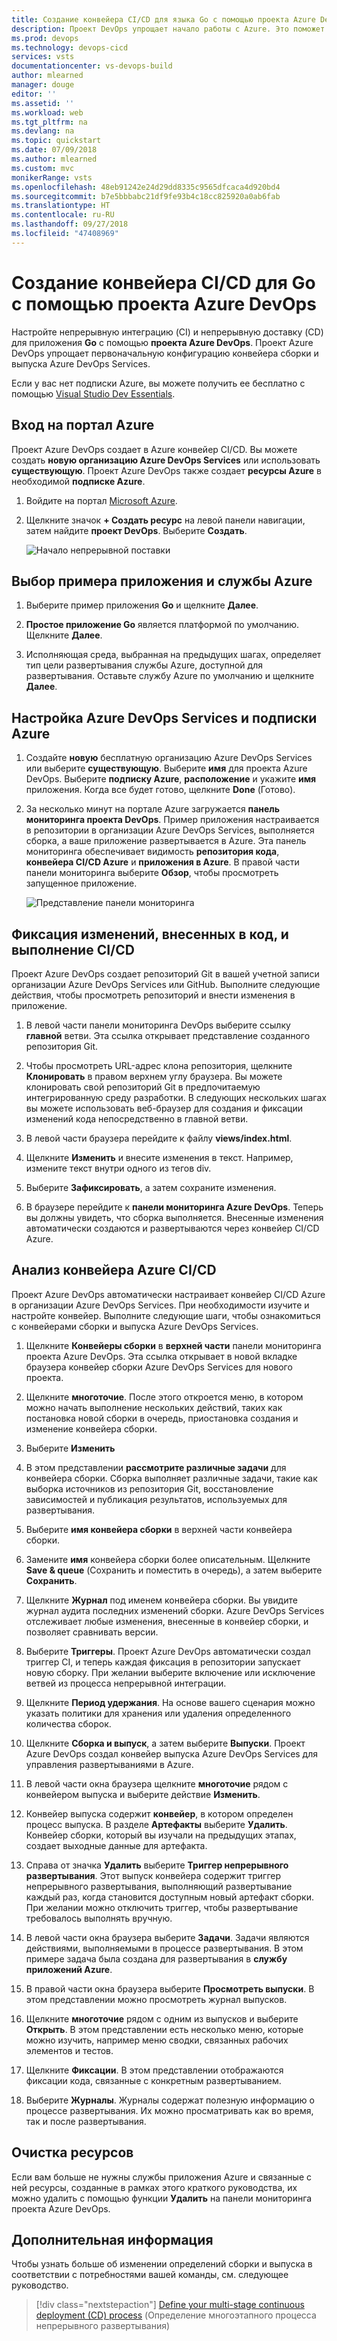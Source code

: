 ```yaml
---
title: Создание конвейера CI/CD для языка Go с помощью проекта Azure DevOps | Быстрое начало
description: Проект DevOps упрощает начало работы с Azure. Это поможет вам запустить веб-приложение Go в службе Azure за несколько быстрых шагов.
ms.prod: devops
ms.technology: devops-cicd
services: vsts
documentationcenter: vs-devops-build
author: mlearned
manager: douge
editor: ''
ms.assetid: ''
ms.workload: web
ms.tgt_pltfrm: na
ms.devlang: na
ms.topic: quickstart
ms.date: 07/09/2018
ms.author: mlearned
ms.custom: mvc
monikerRange: vsts
ms.openlocfilehash: 48eb91242e24d29dd8335c9565dfcaca4d920bd4
ms.sourcegitcommit: b7e5bbbabc21df9fe93b4c18cc825920a0ab6fab
ms.translationtype: HT
ms.contentlocale: ru-RU
ms.lasthandoff: 09/27/2018
ms.locfileid: "47408969"
---
```

# <a name="create-a-cicd-pipeline-for-go-with-the-azure-devops-project"></a>Создание конвейера CI/CD для Go с помощью проекта Azure DevOps

Настройте непрерывную интеграцию (CI) и непрерывную доставку (CD) для приложения **Go** с помощью **проекта Azure DevOps**.  Проект Azure DevOps упрощает первоначальную конфигурацию конвейера сборки и выпуска Azure DevOps Services.

Если у вас нет подписки Azure, вы можете получить ее бесплатно с помощью [Visual Studio Dev Essentials](https://visualstudio.microsoft.com/dev-essentials/).

## <a name="sign-in-to-the-azure-portal"></a>Вход на портал Azure

Проект Azure DevOps создает в Azure конвейер CI/CD.  Вы можете создать **новую организацию Azure DevOps Services** или использовать **существующую**.  Проект Azure DevOps также создает **ресурсы Azure** в необходимой **подписке Azure**.

1. Войдите на портал [Microsoft Azure](https://portal.azure.com).

1. Щелкните значок **+ Создать ресурс** на левой панели навигации, затем найдите **проект DevOps**.  Выберите **Создать**.

    ![Начало непрерывной поставки](_img/azure-devops-project-go/fullbrowser.png)

## <a name="select-a-sample-application-and-azure-service"></a>Выбор примера приложения и службы Azure

1. Выберите пример приложения **Go** и щелкните **Далее**.

1. **Простое приложение Go** является платформой по умолчанию.  Щелкните **Далее**. 

1. Исполняющая среда, выбранная на предыдущих шагах, определяет тип цели развертывания службы Azure, доступной для развертывания.  Оставьте службу Azure по умолчанию и щелкните **Далее**.

## <a name="configure-azure-devops-services-and-an-azure-subscription"></a>Настройка Azure DevOps Services и подписки Azure 

1. Создайте **новую** бесплатную организацию Azure DevOps Services или выберите **существующую**.  Выберите **имя** для проекта Azure DevOps.  Выберите **подписку Azure**, **расположение** и укажите **имя** приложения.  Когда все будет готово, щелкните **Done** (Готово).

1. За несколько минут на портале Azure загружается **панель мониторинга проекта DevOps**.  Пример приложения настраивается в репозитории в организации Azure DevOps Services, выполняется сборка, а ваше приложение развертывается в Azure.  Эта панель мониторинга обеспечивает видимость **репозитория кода**, **конвейера CI/CD Azure** и **приложения в Azure**.  В правой части панели мониторинга выберите **Обзор**, чтобы просмотреть запущенное приложение.

    ![Представление панели мониторинга](_img/azure-devops-project-go/dashboardnopreview.png) 

## <a name="commit-code-changes-and-execute-cicd"></a>Фиксация изменений, внесенных в код, и выполнение CI/CD

Проект Azure DevOps создает репозиторий Git в вашей учетной записи организации Azure DevOps Services или GitHub.  Выполните следующие действия, чтобы просмотреть репозиторий и внести изменения в приложение.

1. В левой части панели мониторинга DevOps выберите ссылку **главной** ветви.  Эта ссылка открывает представление созданного репозитория Git.

1. Чтобы просмотреть URL-адрес клона репозитория, щелкните **Клонировать** в правом верхнем углу браузера. Вы можете клонировать свой репозиторий Git в предпочитаемую интегрированную среду разработки.  В следующих нескольких шагах вы можете использовать веб-браузер для создания и фиксации изменений кода непосредственно в главной ветви.

1. В левой части браузера перейдите к файлу **views/index.html**.

1. Щелкните **Изменить** и внесите изменения в текст.  Например, измените текст внутри одного из тегов div.

1. Выберите **Зафиксировать**, а затем сохраните изменения.

1. В браузере перейдите к **панели мониторинга Azure DevOps**.  Теперь вы должны увидеть, что сборка выполняется.  Внесенные изменения автоматически создаются и развертываются через конвейер CI/CD Azure.

## <a name="examine-the-azure-cicd-pipeline"></a>Анализ конвейера Azure CI/CD

Проект Azure DevOps автоматически настраивает конвейер CI/CD Azure в организации Azure DevOps Services.  При необходимости изучите и настройте конвейер.  Выполните следующие шаги, чтобы ознакомиться с конвейерами сборки и выпуска Azure DevOps Services.

1. Щелкните **Конвейеры сборки** в **верхней части** панели мониторинга проекта Azure DevOps.  Эта ссылка открывает в новой вкладке браузера конвейер сборки Azure DevOps Services для нового проекта.

1. Щелкните **многоточие**.  После этого откроется меню, в котором можно начать выполнение нескольких действий, таких как постановка новой сборки в очередь, приостановка создания и изменение конвейера сборки.

1. Выберите **Изменить**

1. В этом представлении **рассмотрите различные задачи** для конвейера сборки.  Сборка выполняет различные задачи, такие как выборка источников из репозитория Git, восстановление зависимостей и публикация результатов, используемых для развертывания.

1. Выберите **имя конвейера сборки** в верхней части конвейера сборки.

1. Замените **имя** конвейера сборки более описательным.  Щелкните **Save & queue** (Сохранить и поместить в очередь), а затем выберите **Сохранить**.

1. Щелкните **Журнал** под именем конвейера сборки.  Вы увидите журнал аудита последних изменений сборки.  Azure DevOps Services отслеживает любые изменения, внесенные в конвейер сборки, и позволяет сравнивать версии.

1. Выберите **Триггеры**.  Проект Azure DevOps автоматически создал триггер CI, и теперь каждая фиксация в репозитории запускает новую сборку.  При желании выберите включение или исключение ветвей из процесса непрерывной интеграции.

1. Щелкните **Период удержания**.  На основе вашего сценария можно указать политики для хранения или удаления определенного количества сборок.

1. Щелкните **Сборка и выпуск**, а затем выберите **Выпуски**.  Проект Azure DevOps создал конвейер выпуска Azure DevOps Services для управления развертываниями в Azure.

1. В левой части окна браузера щелкните **многоточие** рядом с конвейером выпуска и выберите действие **Изменить**.

1. Конвейер выпуска содержит **конвейер**, в котором определен процесс выпуска.  В разделе **Артефакты** выберите **Удалить**.  Конвейер сборки, который вы изучали на предыдущих этапах, создает выходные данные для артефакта. 

1. Справа от значка **Удалить** выберите **Триггер непрерывного развертывания**.  Этот выпуск конвейера содержит триггер непрерывного развертывания, выполняющий развертывание каждый раз, когда становится доступным новый артефакт сборки.  При желании можно отключить триггер, чтобы развертывание требовалось выполнять вручную. 

1. В левой части окна браузера выберите **Задачи**.  Задачи являются действиями, выполняемыми в процессе развертывания.  В этом примере задача была создана для развертывания в **службу приложений Azure**.

1. В правой части окна браузера выберите **Просмотреть выпуски**.  В этом представлении можно просмотреть журнал выпусков.

1. Щелкните **многоточие** рядом с одним из выпусков и выберите **Открыть**.  В этом представлении есть несколько меню, которые можно изучить, например меню сводки, связанных рабочих элементов и тестов.

1. Щелкните **Фиксации**.  В этом представлении отображаются фиксации кода, связанные с конкретным развертыванием. 

1. Выберите **Журналы**.  Журналы содержат полезную информацию о процессе развертывания.  Их можно просматривать как во время, так и после развертывания.

## <a name="clean-up-resources"></a>Очистка ресурсов

Если вам больше не нужны службы приложения Azure и связанные с ней ресурсы, созданные в рамках этого краткого руководства, их можно удалить с помощью функции **Удалить** на панели мониторинга проекта Azure DevOps.

## <a name="next-steps"></a>Дополнительная информация

Чтобы узнать больше об изменении определений сборки и выпуска в соответствии с потребностями вашей команды, см. следующее руководство.

> [!div class="nextstepaction"]
> [Define your multi-stage continuous deployment (CD) process](https://docs.microsoft.com/azure/devops/pipelines/release/define-multistage-release-process?view=vsts) (Определение многоэтапного процесса непрерывного развертывания)
